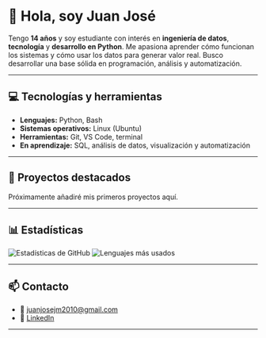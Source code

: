 # 👋 Hola, soy Juan José

Tengo **14 años** y soy estudiante con interés en **ingeniería de datos**, **tecnología** y **desarrollo en Python**.
Me apasiona aprender cómo funcionan los sistemas y cómo usar los datos para generar valor real.
Busco desarrollar una base sólida en programación, análisis y automatización.

---

## 💻 Tecnologías y herramientas

- **Lenguajes:** Python, Bash
- **Sistemas operativos:** Linux (Ubuntu)
- **Herramientas:** Git, VS Code, terminal
- **En aprendizaje:** SQL, análisis de datos, visualización y automatización

---

## 🚀 Proyectos destacados

Próximamente añadiré mis primeros proyectos aquí.

---

## 📊 Estadísticas

![Estadísticas de GitHub](https://github-readme-stats.vercel.app/api?username=JuanJoseJM10&show_icons=true&theme=tokyonight&hide_border=true)
![Lenguajes más usados](https://github-readme-stats.vercel.app/api/top-langs/?username=JuanJoseJM10&layout=compact&theme=tokyonight&hide_border=true)

---

## 📫 Contacto

- 📧 [juanjosejm2010@gmail.com]([juanjosejm2010@gmail.com])
- 💼 [LinkedIn](https://www.linkedin.com/in/juan-jose-jimenez2010/)

---
